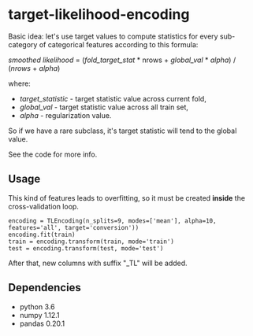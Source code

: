 # target-likelihood-encoding

Basic idea: let's use target values to compute statistics for every sub-category of categorical features according to this formula:  

*smoothed likelihood* = (*fold_target_stat* * nrows + *global_val* * *alpha*) / (*nrows* + *alpha*)  

where:  
* *target_statistic* - target statistic value across current fold,
* *global_val* - target statistic value across all train set, 
* *alpha* - regularization value.  

So if we have a rare subclass, it's target statistic will tend to the global value.

See the code for more info.  

## Usage

This kind of features leads to overfitting, so it must be created **inside** the cross-validation loop.  

```
encoding = TLEncoding(n_splits=9, modes=['mean'], alpha=10, features='all', target='conversion'))
encoding.fit(train)
train = encoding.transform(train, mode='train')
test = encoding.transform(test, mode='test')
```
After that, new columns with suffix "_TL" will be added.

## Dependencies  
* python 3.6
* numpy 1.12.1
* pandas 0.20.1 

